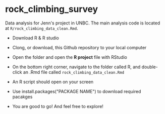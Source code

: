 # rock_climbing_survey
Data analysis for Jenn's project in UNBC. The main analysis code is located at `R/rock_climbing_data_clean.Rmd`. 

- Download R & R studio

- Clong, or download, this Github repository to your local computer

- Open the folder and open the **R project** file with RStudio

- On the bottom right corner, navigate to the folder called R, and double-click an .Rmd file called `rock_climbing_data_clean.Rmd`

- An R script should open on your screen

- Use install.packages("PACKAGE NAME") to download required pacakges

- You are good to go! And feel free to explore!